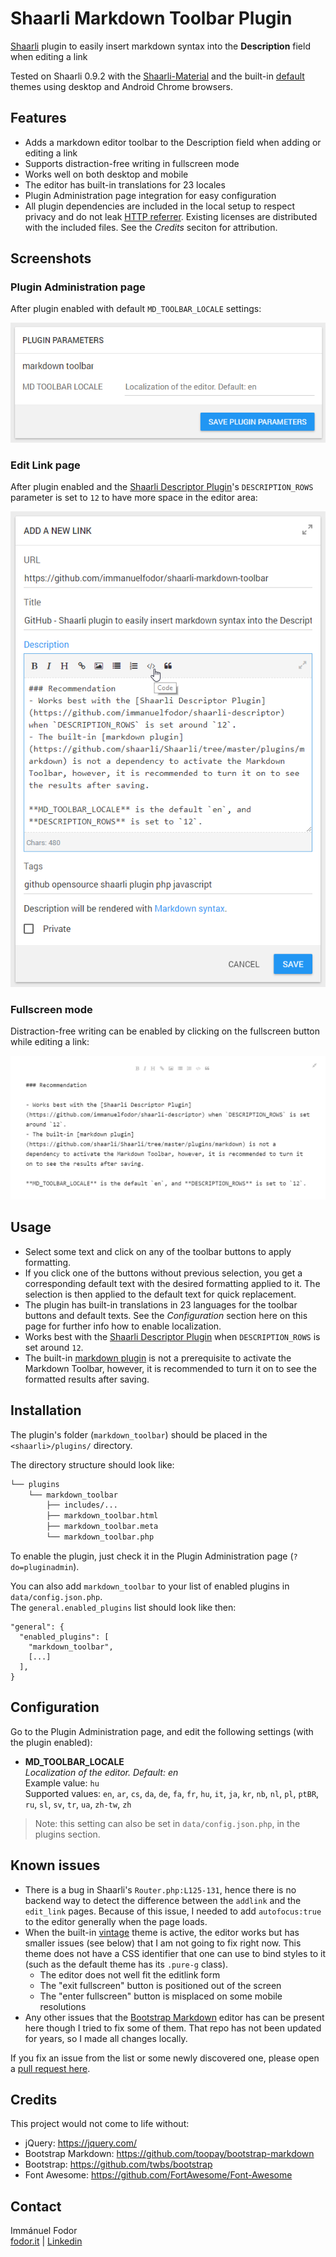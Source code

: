 # Shaarli Markdown Toolbar Plugin 

[Shaarli](https://github.com/shaarli/Shaarli) plugin to easily insert markdown syntax into the **Description** field when editing a link

Tested on Shaarli 0.9.2 with the [Shaarli-Material](https://github.com/kalvn/Shaarli-Material) and the built-in [default](https://github.com/shaarli/Shaarli/tree/master/tpl/default) themes using desktop and Android Chrome browsers.

## Features

* Adds a markdown editor toolbar to the Description field when adding or editing a link
* Supports distraction-free writing in fullscreen mode
* Works well on both desktop and mobile
* The editor has built-in translations for 23 locales
* Plugin Administration page integration for easy configuration
* All plugin dependencies are included in the local setup to respect privacy and do not leak [HTTP referrer](https://portswigger.net/kb/issues/00500400_crossdomainrefererleakage). Existing licenses are distributed with the included files. See the *Credits* seciton for attribution.

## Screenshots

### Plugin Administration page

After plugin enabled with default `MD_TOOLBAR_LOCALE` settings:

![Shaarli Markdown Toolbar admin settings](screenshots/shaarli-markdown-toolbar-admin.png)

### Edit Link page

After plugin enabled and the [Shaarli Descriptor Plugin](https://github.com/immanuelfodor/shaarli-descriptor)'s `DESCRIPTION_ROWS` parameter is set to `12` to have more space in the editor area:

![Shaarli Markdown Toolbar edit link page](screenshots/shaarli-markdown-toolbar-editlink.png)

### Fullscreen mode

Distraction-free writing can be enabled by clicking on the fullscreen button while editing a link:

![Shaarli Markdown Toolbar distraction-free writing](screenshots/shaarli-markdown-toolbar-fullscreen.png)

## Usage

* Select some text and click on any of the toolbar buttons to apply formatting.
* If you click one of the buttons without previous selection, you get a corresponding default text with the desired formatting applied to it. The selection is then applied to the default text for quick replacement.
* The plugin has built-in translations in 23 languages for the toolbar buttons and default texts. See the *Configuration* section here on this page for further info how to enable localization.
* Works best with the [Shaarli Descriptor Plugin](https://github.com/immanuelfodor/shaarli-descriptor) when `DESCRIPTION_ROWS` is set around `12`.
* The built-in [markdown plugin](https://github.com/shaarli/Shaarli/tree/master/plugins/markdown) is not a prerequisite to activate the Markdown Toolbar, however, it is recommended to turn it on to see the formatted results after saving.

## Installation

The plugin's folder (`markdown_toolbar`) should be placed in the `<shaarli>/plugins/` directory.

The directory structure should look like:

```bash 
└── plugins
    └── markdown_toolbar
        ├── includes/...
        ├── markdown_toolbar.html
        ├── markdown_toolbar.meta
        └── markdown_toolbar.php
```

To enable the plugin, just check it in the Plugin Administration page (`?do=pluginadmin`).

You can also add `markdown_toolbar` to your list of enabled plugins in `data/config.json.php`.\
The `general.enabled_plugins` list should look like then:

```
"general": {
  "enabled_plugins": [
    "markdown_toolbar",
    [...]
  ],
}
```

## Configuration

Go to the Plugin Administration page, and edit the following settings (with the plugin enabled):

* **MD_TOOLBAR_LOCALE**\
*Localization of the editor. Default: en*\
Example value: `hu`\
Supported values: `en`, `ar`, `cs`, `da`, `de`, `fa`, `fr`, `hu`, `it`, `ja`, `kr`, `nb`, `nl`, `pl`, `ptBR`, `ru`, `sl`, `sv`, `tr`, `ua`, `zh-tw`, `zh`

> Note: this setting can also be set in `data/config.json.php`, in the plugins section.

## Known issues

* There is a bug in Shaarli's `Router.php:L125-131`, hence there is no backend way to detect the difference between the `addlink` and the `edit_link` pages. Because of this issue, I needed to add `autofocus:true` to the editor generally when the page loads.
* When the built-in [vintage](https://github.com/shaarli/Shaarli/tree/master/tpl/vintage) theme is active, the editor works but has smaller issues (see below) that I am not going to fix right now. This theme does not have a CSS identifier that one can use to bind styles to it (such as the default theme has its `.pure-g` class).
    * The editor does not well fit the editlink form
    * The "exit fullscreen" button is positioned out of the screen 
    * The "enter fullscreen" button is misplaced on some mobile resolutions
* Any other issues that the [Bootstrap Markdown](https://github.com/toopay/bootstrap-markdown) editor has can be present here though I tried to fix some of them. That repo has not been updated for years, so I made all changes locally.

If you fix an issue from the list or some newly discovered one, please open a [pull request here](https://github.com/immanuelfodor/shaarli-markdown-toolbar/pulls).

## Credits

This project would not come to life without:

* jQuery: https://jquery.com/
* Bootstrap Markdown: https://github.com/toopay/bootstrap-markdown
* Bootstrap: https://github.com/twbs/bootstrap
* Font Awesome: https://github.com/FortAwesome/Font-Awesome

## Contact

Immánuel Fodor\
[fodor.it](https://fodor.it/shaarlimarkit) | [Linkedin](https://fodor.it/shaarlimarkin)